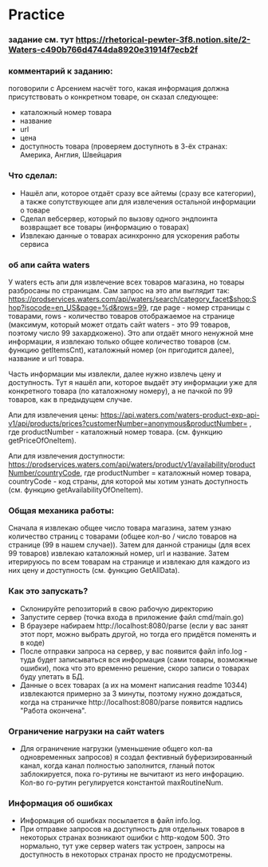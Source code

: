 # Practice

### задание см. тут https://rhetorical-pewter-3f8.notion.site/2-Waters-c490b766d4744da8920e31914f7ecb2f

### комментарий к заданию:
поговорили с Арсением насчёт того, какая информация должна присутствовать о конкретном товаре, он сказал следующее:
- каталожный номер товара
- название
- url
- цена
- доступность товара (проверяем доступноть в 3-ёх странах: Америка, Англия, Швейцария

### Что сделал:
- Нашёл апи, которое отдаёт сразу все айтемы (сразу все категории), а также сопутствующее апи для извлечения остальной информации о товаре
- Сделал вебсервер, который по вызову одного эндпоинта возвращает все товары (информацию о товарах)
- Извлекаю данные о товарах асинхронно для ускорения работы сервиса


### об апи сайта waters
У waters есть апи для извлечение всех товаров магазина, но товары разбросаны по страницам. Сам запрос на это апи выглядит так: https://prodservices.waters.com/api/waters/search/category_facet$shop:Shop?isocode=en_US&page=%d&rows=99, где
page - номер страницы с товарами, rows - количество товаров отображаемое на странице (максимум, который может отдать сайт waters - это 99 товаров, поэтому число 99 захардкожено). Это апи отдаёт много ненужной мне информации, я извлекаю только общее количество товаров (см. функцию getItemsCnt), каталожный номер (он пригодится далее), название и url товара. 

Часть информации мы извлекли, далее нужно извлечь цену и доступность. Тут я нашёл апи, которое выдаёт эту информации уже для конкретного товара (по каталожному номеру), а не пачкой по 99 товаров, как в предыдущем случае.

Апи для извлечения цены: https://api.waters.com/waters-product-exp-api-v1/api/products/prices?customerNumber=anonymous&productNumber= , где productNumber - каталожный номер товара. (см. функцию getPriceOfOneItem).

Апи для извлечения доступности: https://prodservices.waters.com/api/waters/product/v1/availability/productNumber/countryCode, где productNumber = каталожный номер товара, countryCode - код страны, для которой мы хотим узнать доступность (см. функцию getAvailabilityOfOneItem).

### Общая механика работы:
Сначала я извлекаю общее число товара магазина, затем узнаю количество страниц с товарами (общее кол-во / число товаров на странице (99 в нашем случае)).
Затем для данной страницы (для всех 99  товаров) извлекаю каталожный номер, url и название. Затем итерируюсь по всем товарам на странице и извлекаю для каждого из них цену и доступность (см. функцию GetAllData).

### Как это запускать?
- Склонируйте репозиторий в свою рабочую директорию
- Запустите сервер (точка входа в приложение файл cmd/main.go)
- В браузере набираем http://localhost:8080/parse (если у вас занят этот порт, можно выбрать другой, но тогда его придётся поменять и в коде)
- После отправки запроса на сервер, у вас появится файл info.log - туда будет записываться вся информация (сами товары, возможные ошибки), пока что это временно решение, скоро записи о товарах буду улетать в БД.
- Данные о всех товарах (а их на момент написания readme 10344) извлекаются примерно за 3 минуты, поэтому нужно дождаться, когда на страничке http://localhost:8080/parse появится надпись "Работа окончена".

### Ограничение нагрузки на сайт waters
- Для ограничение нагрузки (уменьшение общего кол-ва одновременных запросов) я создал фективный буферизированный канал, когда канал полностью заполнится, гланый поток заблокируется, пока го-рутины не вычитают из него инфорацию. Кол-во го-рутин регулируется константой maxRoutineNum.

### Информация об ошибках
- Информация об ошибках посылается в файл info.log.
- При отправке запросов на доступность для отдельных товаров в некоторых странах возникают ошибки с http-кодом 500. Это нормально, тут уже сервер waters так устроен, запросы на доступность в некоторых странах просто не продусмотрены. 
